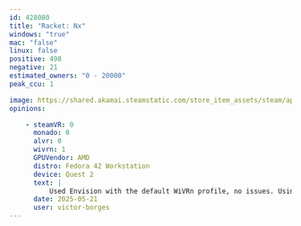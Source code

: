 ```yaml
---
id: 428080
title: "Racket: Nx"
windows: "true"
mac: "false"
linux: false
positive: 498
negative: 21
estimated_owners: "0 - 20000"
peak_ccu: 1

image: https://shared.akamai.steamstatic.com/store_item_assets/steam/apps/428080/header.jpg?t=1728901280
opinions:

    - steamVR: 0
      monado: 0
      alvr: 0
      wivrn: 1
      GPUVendor: AMD
      distro: Fedora 42 Workstation
      device: Quest 2
      text: |
          Used Envision with the default WiVRn profile, no issues. Using Proton GE 10-1.
      date: 2025-05-21
      user: victor-borges
---
```

